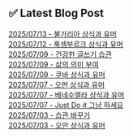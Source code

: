 
## ✅ Latest Blog Post
 
[2025/07/13 - 불가리아 상식과 유머](https://3hongstore.tistory.com/360) <br/>
[2025/07/12 - 룩셈부르크 상식과 유머](https://3hongstore.tistory.com/359) <br/>
[2025/07/09 - 건강한 글쓰기 습관](https://3hongstore.tistory.com/358) <br/>
[2025/07/09 - 삶의 의미 부여](https://3hongstore.tistory.com/357) <br/>
[2025/07/09 - 쿠바 상식과 유머](https://3hongstore.tistory.com/356) <br/>
[2025/07/07 - 오만 상식과 유머](https://3hongstore.tistory.com/355) <br/>
[2025/07/07 - 베네수엘라 상식과 유머](https://3hongstore.tistory.com/354) <br/>
[2025/07/07 - Just Do it 그냥 하세요](https://3hongstore.tistory.com/353) <br/>
[2025/07/03 - 습관 바꾸기](https://3hongstore.tistory.com/352) <br/>
[2025/07/03 - 오만 상식과 유머](https://3hongstore.tistory.com/351) <br/>
